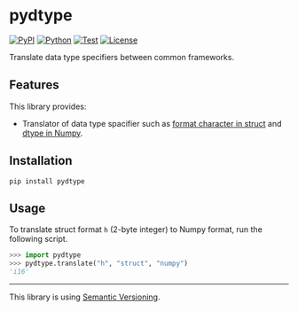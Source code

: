 # pydtype

[![PyPI](https://img.shields.io/pypi/v/pydtype.svg?label=PyPI&style=flat-square)](https://pypi.org/pypi/pydtype/)
[![Python](https://img.shields.io/pypi/pyversions/pydtype.svg?label=Python&color=yellow&style=flat-square)](https://pypi.org/pypi/pydtype/)
[![Test](https://img.shields.io/github/workflow/status/KaoruNishikawa/pydtype/Test?logo=github&label=Test&style=flat-square)](https://github.com/KaoruNishikawa/pydtype/actions)
[![License](https://img.shields.io/badge/license-MIT-blue.svg?label=License&style=flat-square)](https://github.com/KaoruNishikawa/pydtype/blob/main/LICENSE)

Translate data type specifiers between common frameworks.

## Features

This library provides:

- Translator of data type spacifier such as [format character in struct](https://docs.python.org/3/library/struct.html#format-characters) and [dtype in Numpy](https://numpy.org/doc/stable/reference/arrays.dtypes.html#specifying-and-constructing-data-types).

## Installation

```shell
pip install pydtype
```

## Usage

To translate struct format `h` (2-byte integer) to Numpy format, run the following script.

```python
>>> import pydtype
>>> pydtype.translate("h", "struct", "numpy")
'i16'
```

---

This library is using [Semantic Versioning](https://semver.org).
